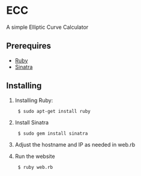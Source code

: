 ECC
===

A simple Elliptic Curve Calculator

## Prerequires

- [Ruby](https://www.ruby-lang.org/en/)
- [Sinatra](http://www.sinatrarb.com/)

## Installing

1. Installing Ruby:

        $ sudo apt-get install ruby

2. Install Sinatra

        $ sudo gem install sinatra

3. Adjust the hostname and IP as needed in web.rb

4. Run the website

        $ ruby web.rb
